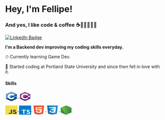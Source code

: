 
<h1 align="left">Hey, I'm Fellipe! </h1>
<h3 align="left">And yes, I like code & coffee ☕🥃👨🏽‍💻😍</h3>
 
[![LinkedIn Badge](https://img.shields.io/badge/-LinkedIn-373737?style=flat&logo=linkedin&logoColor=white)](https://www.linkedin.com/in/fellipeferreiral/) 

**I'm a Backend dev improving my coding skills everyday.**

⏱ Currently learning Game Dev.

🧶 Started coding at Portland State University and since then fell in love with it.

#### Skills
<!--
<a href="" target="_blank"> <img align="center" alt="Unreal icon" height="30" width="40" src="https://github.com/devicons/devicon/blob/master/icons/unrealengine/unrealengine-original.svg"> </a>
<a href="" target="_blank"> <img align="center" alt="Unity icon" height="30" width="40" src="https://github.com/devicons/devicon/blob/master/icons/unity/unity-original-wordmark.svg"> </a>
<a href="https://www.linux.org/pages/download/" target="_blank"> <img align="center" alt="Linux icon" height="30" width="40" src="https://github.com/devicons/devicon/blob/master/icons/linux/linux-original.svg"> </a>
<a href="https://git-scm.com/" target="_blank"> <img align="center" alt="Git icon" height="30" width="40" src="https://github.com/devicons/devicon/blob/master/icons/git/git-original.svg"> </a>
<a href="https://www.figma.com/" target="_blank"> <img align="center" alt="Figma icon" height="30" width="40" src="https://github.com/devicons/devicon/blob/master/icons/figma/figma-original.svg"> </a>
<a href="https://sass-lang.com/" target="_blank"> <img align="center" alt="SASS icon" height="30" width="40" src="https://github.com/devicons/devicon/blob/master/icons/sass/sass-original.svg"> </a>
-->
<a href="" target="_blank"> <img align="center" alt="Csharp icon" height="30" width="40" src="https://github.com/devicons/devicon/blob/master/icons/cplusplus/cplusplus-original.svg"> </a>
<a href="" target="_blank"> <img align="center" alt="Csharp icon" height="30" width="40" src="https://github.com/devicons/devicon/blob/master/icons/csharp/csharp-original.svg"> </a>

<a href="https://developer.mozilla.org/en-US/docs/Web/JavaScript" target="_blank"> 
 <img align="center" alt="Javascript icon" height="30" width="40" src="https://github.com/devicons/devicon/blob/master/icons/javascript/javascript-original.svg"> 
</a>
<a href="https://www.typescriptlang.org" target="_blank"> 
  <img align="center" alt="Typescript icon" height="30" width="40" src="https://github.com/devicons/devicon/blob/master/icons/typescript/typescript-original.svg"> 
</a>
<a href="https://developer.mozilla.org/en-US/docs/Web/HTML" target="_blank"> <img align="center" alt="HTML5 icon" height="30" width="40" src="https://github.com/devicons/devicon/blob/master/icons/html5/html5-original.svg"> </a>
<a href="https://developer.mozilla.org/en-US/docs/Web/CSS" target="_blank"> <img align="center" alt="CSS3 icon" height="30" width="40" src="https://github.com/devicons/devicon/blob/master/icons/css3/css3-original.svg"> </a>
<a href="https://nodejs.org/en/" target="_blank"> <img align="center" alt="NodeJS icon" height="30" width="40" src="https://github.com/devicons/devicon/blob/master/icons/nodejs/nodejs-original.svg"> </a>




